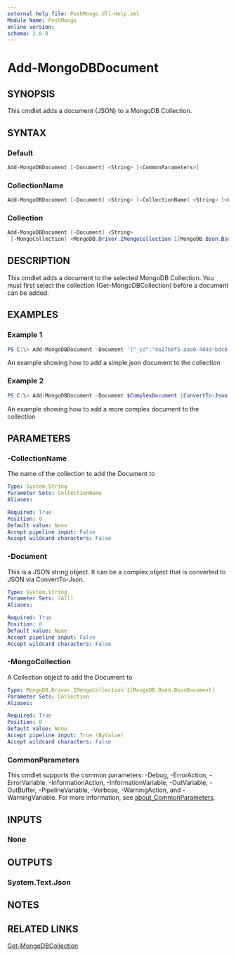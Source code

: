 ```yaml
---
external help file: PoshMongo.dll-Help.xml
Module Name: PoshMongo
online version:
schema: 2.0.0
---
```


# Add-MongoDBDocument

## SYNOPSIS

This cmdlet adds a document (JSON) to a MongoDB Collection.

## SYNTAX

### Default

```powershell
Add-MongoDBDocument [-Document] <String> [<CommonParameters>]
```

### CollectionName

```powershell
Add-MongoDBDocument [-Document] <String> [-CollectionName] <String> [<CommonParameters>]
```

### Collection

```powershell
Add-MongoDBDocument [-Document] <String>
 [-MongoCollection] <MongoDB.Driver.IMongoCollection`1[MongoDB.Bson.BsonDocument]> [<CommonParameters>]
```

## DESCRIPTION

This cmdlet adds a document to the selected MongoDB Collection. You must first
select the collection (Get-MongoDBCollection) before a document can be added.

## EXAMPLES

### Example 1

```powershell
PS C:\> Add-MongoDBDocument -Document '{"_id":"4e27b0f5-aaa0-4d4d-bdc8-43f811242d93","Name":"FirstName"}'
```

An example showing how to add a simple json document to the collection

### Example 2

```powershell
PS C:\> Add-MongoDBDocument -Document $ComplexDocument |ConvertTo-Json -Compress
```

An example showing how to add a more complex document to the collection

## PARAMETERS

### -CollectionName

The name of the collection to add the Document to

```yaml
Type: System.String
Parameter Sets: CollectionName
Aliases:

Required: True
Position: 0
Default value: None
Accept pipeline input: False
Accept wildcard characters: False
```

### -Document

This is a JSON string object. It can be a complex object that is converted to
JSON via ConvertTo-Json.

```yaml
Type: System.String
Parameter Sets: (All)
Aliases:

Required: True
Position: 0
Default value: None
Accept pipeline input: False
Accept wildcard characters: False
```

### -MongoCollection

A Collection object to add the Document to

```yaml
Type: MongoDB.Driver.IMongoCollection`1[MongoDB.Bson.BsonDocument]
Parameter Sets: Collection
Aliases:

Required: True
Position: 0
Default value: None
Accept pipeline input: True (ByValue)
Accept wildcard characters: False
```

### CommonParameters

This cmdlet supports the common parameters: -Debug, -ErrorAction, -ErrorVariable, -InformationAction, -InformationVariable, -OutVariable, -OutBuffer, -PipelineVariable, -Verbose, -WarningAction, and -WarningVariable. For more information, see [about_CommonParameters](http://go.microsoft.com/fwlink/?LinkID=113216).

## INPUTS

### None

## OUTPUTS

### System.Text.Json

## NOTES

## RELATED LINKS

[Get-MongoDBCollection](Get-MongoDBCollection.md)
